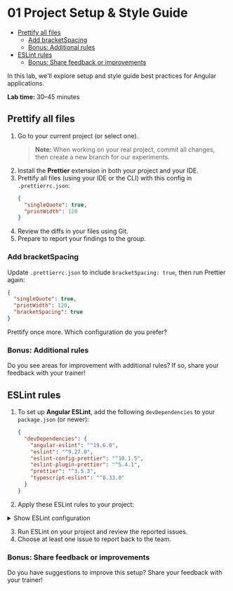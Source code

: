 # 01 Project Setup & Style Guide

<!-- TOC -->
- [Prettify all files](#prettify-all-files)
  - [Add bracketSpacing](#add-bracketspacing)
  - [Bonus: Additional rules](#bonus-additional-rules)
- [ESLint rules](#eslint-rules)
  - [Bonus: Share feedback or improvements](#bonus-share-feedback-or-improvements)
<!-- /TOC -->

In this lab, we'll explore setup and style guide best practices for Angular applications.

**Lab time:** 30–45 minutes

## Prettify all files

1. Go to your current project (or select one).
   > **Note:** When working on your real project, commit all changes, then create a new branch for our experiments.
2. Install the **Prettier** extension in both your project and your IDE.
3. Prettify all files (using your IDE or the CLI) with this config in `.prettierrc.json`:
   ```json
   {
     "singleQuote": true,
     "printWidth": 120
   }
   ```
4. Review the diffs in your files using Git.
5. Prepare to report your findings to the group.

### Add bracketSpacing

Update `.prettierrc.json` to include `bracketSpacing: true`, then run Prettier again:

```json
{
  "singleQuote": true,
  "printWidth": 120,
  "bracketSpacing": true
}
```

Prettify once more. Which configuration do you prefer?

### Bonus: Additional rules

Do you see areas for improvement with additional rules? If so, share your feedback with your trainer!

## ESLint rules

1. To set up **Angular ESLint**, add the following `devDependencies` to your `package.json` (or newer):
   ```json
   {
     "devDependencies": {
       "angular-eslint": "^19.6.0",
       "eslint": "^9.27.0",
       "eslint-config-prettier": "^10.1.5",
       "eslint-plugin-prettier": "^5.4.1",
       "prettier": "^3.5.3",
       "typescript-eslint": "^8.33.0"
     }
   }
   ```
2. Apply these ESLint rules to your project:

<details>
<summary>Show ESLint configuration</summary>

```js
// eslint.config.js
// @ts-check
const eslint = require('@eslint/js');
const tseslint = require('typescript-eslint');
const angular = require('angular-eslint');
const eslintConfigPrettier = require('eslint-config-prettier');

module.exports = tseslint.config(
  {
    ignores: ['.angular/**', '.nx/**', 'coverage/**', 'dist/**'],
    files: ['**/*.ts'],
    extends: [
      eslint.configs.recommended,
      ...tseslint.configs.recommended,
      ...tseslint.configs.stylistic,
      ...angular.configs.tsRecommended,
      eslintConfigPrettier,
    ],
    processor: angular.processInlineTemplates,
    rules: {
      '@angular-eslint/directive-selector': [
        'error',
        {
          type: 'attribute',
          prefix: 'app',
          style: 'camelCase',
        },
      ],
      '@angular-eslint/component-selector': [
        'error',
        {
          type: ['attribute', 'element'],
          prefix: 'app',
          style: 'kebab-case',
        },
      ],

      // Angular best practices
      '@angular-eslint/no-empty-lifecycle-method': 'warn',
      '@angular-eslint/prefer-on-push-component-change-detection': 'warn',
      '@angular-eslint/prefer-output-readonly': 'warn',
      '@angular-eslint/prefer-signals': 'warn',
      '@angular-eslint/prefer-standalone': 'warn',

      // TypeScript best practices
      '@typescript-eslint/array-type': ['warn'],
      '@typescript-eslint/consistent-indexed-object-style': 'off',
      '@typescript-eslint/consistent-type-assertions': 'warn',
      '@typescript-eslint/consistent-type-definitions': ['warn', 'type'],
      '@typescript-eslint/explicit-function-return-type': 'error',
      '@typescript-eslint/explicit-member-accessibility': [
        'error',
        {
          accessibility: 'no-public',
        },
      ],
      '@typescript-eslint/naming-convention': [
        'warn',
        {
          selector: 'variable',
          format: ['camelCase', 'UPPER_CASE', 'PascalCase'],
        },
      ],
      '@typescript-eslint/no-empty-function': 'warn',
      '@typescript-eslint/no-empty-interface': 'error',
      '@typescript-eslint/no-explicit-any': 'warn',
      '@typescript-eslint/no-inferrable-types': 'warn',
      '@typescript-eslint/no-shadow': 'warn',
      '@typescript-eslint/no-unused-vars': 'warn',

      // JavaScript best practices
      eqeqeq: 'error',
      complexity: ['error', 20],
      curly: 'error',
      'guard-for-in': 'error',
      'max-classes-per-file': ['error', 1],
      'max-len': [
        'warn',
        {
          code: 120,
          comments: 160,
        },
      ],
      'max-lines': ['error', 400], // my favorite rule to keep files small
      'no-bitwise': 'error',
      'no-console': 'off',
      'no-new-wrappers': 'error',
      'no-useless-concat': 'error',
      'no-var': 'error',
      'no-restricted-syntax': 'off',
      'no-shadow': 'error',
      'one-var': ['error', 'never'],
      'prefer-arrow-callback': 'error',
      'prefer-const': 'error',
      'sort-imports': [
        'error',
        {
          ignoreCase: true,
          ignoreDeclarationSort: true,
          allowSeparatedGroups: true,
        },
      ],

      // Security
      'no-eval': 'error',
      'no-implied-eval': 'error',
    },
  },
  {
    files: ['**/*.html'],
    extends: [...angular.configs.templateRecommended, ...angular.configs.templateAccessibility],
    rules: {
      // Angular template best practices
      '@angular-eslint/template/attributes-order': [
        'error',
        {
          alphabetical: true,
          order: [
            'STRUCTURAL_DIRECTIVE', // deprecated, use @if and @for instead
            'TEMPLATE_REFERENCE', // e.g. `<input #inputRef>`
            'ATTRIBUTE_BINDING', // e.g. `<input required>`, `id="3"`
            'INPUT_BINDING', // e.g. `[id]="3"`, `[attr.colspan]="colspan"`,
            'TWO_WAY_BINDING', // e.g. `[(id)]="id"`,
            'OUTPUT_BINDING', // e.g. `(idChange)="handleChange()"`,
          ],
        },
      ],
      '@angular-eslint/template/button-has-type': 'warn',
      '@angular-eslint/template/cyclomatic-complexity': ['warn', { maxComplexity: 10 }],
      '@angular-eslint/template/eqeqeq': 'error',
      '@angular-eslint/template/prefer-control-flow': 'error',
      '@angular-eslint/template/prefer-ngsrc': 'warn',
      '@angular-eslint/template/prefer-self-closing-tags': 'warn',
      '@angular-eslint/template/use-track-by-function': 'warn',
    },
  },
);
```

</details>

3. Run ESLint on your project and review the reported issues.
4. Choose at least one issue to report back to the team.

### Bonus: Share feedback or improvements

Do you have suggestions to improve this setup? Share your feedback with your trainer!
